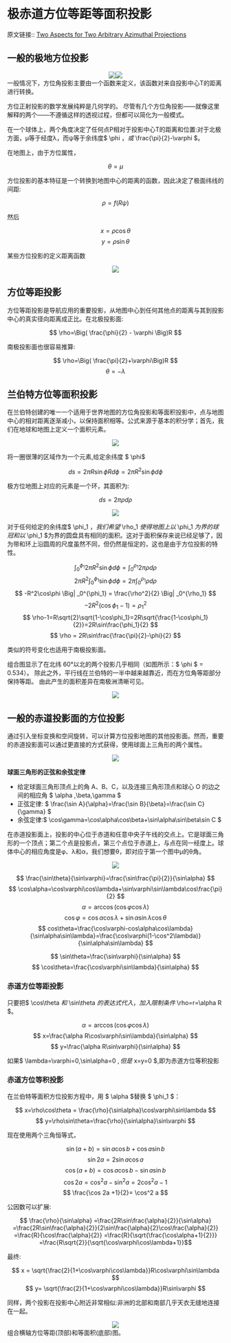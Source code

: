 # 极赤道方位等距等面积投影
原文链接:: [Two Aspects for Two Arbitrary Azimuthal Projections](https://web.archive.org/web/20180630041337/http://progonos.com/furuti/MapProj/Normal/CartHow/HowAzEqDA/howAzEqDA.html)

## 一般的极地方位投影
<div align="center"><img src="./asserts/image_1623590568077_0.png"/><img src="./asserts/image_1623590573515_0.png"/></div>
一般情况下，方位角投影主要由一个函数来定义，该函数对来自投影中心T的距离进行转换。

方位正射投影的数学发展纯粹是几何学的。 尽管有几个方位角投影——就像这里解释的两个——不遵循这样的透视过程，但都可以简化为一般模式。

在一个球体上，两个角度决定了任何点P相对于投影中心T的距离和位置:对于北极方面，μ等于经度λ，而ψ等于余纬度$ \phi $，或$ \frac{\pi}{2}-\varphi $。

在地图上，由于方位属性，

  $$ \theta=\mu $$

方位投影的基本特征是一个转换到地图中心的距离的函数，因此决定了极面纬线的间距:

  $$ \rho=f(R\psi) $$

然后

  $$ x=\rho\cos\theta $$
  $$ y=\rho\sin\theta $$

某些方位投影的定义距离函数

<div align="center"><img src="./asserts/image_1623594533434_0.png"/></div>

## 方位等距投影

方位等距投影是导航应用的重要投影，从地图中心到任何其他点的距离与其到投影中心的真实径向距离成正比。在北极投影面:

  $$ \rho=\Big( \frac{\phi}{2} - \varphi \Big)R $$

南极投影面也很容易推算:

  $$ \rho=\Big( \frac{\pi}{2}+\varphi\Big)R $$
  $$ \theta=-\lambda $$

## 兰伯特方位等面积投影
在兰伯特创建的唯一一个适用于世界地图的方位角投影和等面积投影中，点与地图中心的相对距离逐渐减小，以保持面积相等。公式来源于基本的积分学；首先，我们在地球和地图上定义一个面积元素。

<div align="center"><img src="./asserts/image_1623594940536_0.png"/></div>

将一圈很薄的区域作为一个元素,给定余纬度 $ \phi$

$$ ds=2\pi R\sin \phi Rd\phi =2\pi R^2 \sin \phi d \phi $$

极方位地图上对应的元素是一个环，其面积为:

$$ ds=2\pi\rho d \rho $$

<div align="center"><img src="./asserts/image_1623594955508_0.png"/></div>

对于任何给定的余纬度$ \phi_1 $，我们希望$ \rho_1 $使得地图上以$ \phi_1 $为界的球冠和以$ \phi_1 $为界的圆盘具有相同的面积。这对于面积保存来说已经足够了，因为带和环上沿圆周的尺度虽然不同，但仍然是恒定的，这也是由于方位投影的特性。

  $$ \int_0^{\phi_1}2\pi R^2 \sin \phi d \phi = \int_0^{\rho_1}2\pi\rho d \rho $$
  $$ 2\pi R^2\int_0^{\phi_1}\sin\phi d \phi = 2\pi \int_0^{\rho_1}\rho d \rho  $$
  $$ -R^2\cos\phi \Big| _0^{\phi_1} = \frac{\rho^2}{2} \Big| _0^{\rho_1} $$
  $$ -2R^2(\cos \phi_1 -1)=\rho_1^2 $$
  $$ \rho-1=R\sqrt{2}\sqrt{1-\cos\phi_1}=2R\sqrt{\frac{1-\cos\phi_1}{2}}=2R\sin\frac{\phi_1}{2} $$
  $$ \rho = 2R\sin\frac{\frac{\pi}{2}-\phi}{2} $$

类似的符号变化也适用于南极投影面。

组合图显示了在北纬 60°以北的两个投影几乎相同（如图所示：$ \phi $ = 0.534）。 除此之外，平行线在兰伯特的一半中越来越靠近，而在方位角等距部分保持等距。 由此产生的面积差异在南极洲清晰可见。
  <div align="center"><img src="./asserts/image_1623595865579_0.png"/></div>

## 一般的赤道投影面的方位投影

通过引入坐标变换和空间旋转，可以计算方位投影地图的其他投影面。然而，重要的赤道投影面可以通过更直接的方式获得，使用球面上三角形的两个属性。

<div align="center"><img src="./asserts/image_1623595909307_0.png"/></div>

**球面三角形的正弦和余弦定律**
- 给定球面三角形顶点上的角 A、B、C，以及连接三角形顶点和球心 O 的边之间的相应角 $ \alpha  ,\beta,\gamma $
- 正弦定律: $ \frac{\sin A}{\alpha}=\frac{\sin B}{\beta}=\frac{\sin C}{\gamma} $
- 余弦定律:$ \cos\gamma=\cos\alpha\cos\beta+\sin\alpha\sin\beta\sin C $

在赤道投影面上，投影的中心位于赤道和任意中央子午线的交点上。它是球面三角形的一个顶点；第二个点是投影点，第三个点位于赤道上，与点在同一经度上。球体中心的相应角度是φ、λ和α，我们想要θ，即对应于第一个图中μ的θ角。
  <div align="center"><img src="./asserts/image_1623596663364_0.png"/></div>

  $$ \frac{\sin\theta}{\sin\varphi}=\frac{\sin\frac{\pi}{2}}{\sin\alpha} $$
  $$ \cos\alpha=\cos\varphi\cos\lambda+\sin\varphi\sin\lambda\cos\frac{\pi}{2} $$
  $$ \alpha=\arccos(\cos\varphi\cos\lambda) $$
  $$ \cos\varphi=\cos\alpha\cos\lambda+\sin\alpha\sin\lambda\cos\theta $$
  $$ cos\theta=\frac{\cos\varphi-cos\alpha\cos\lambda}{\sin\alpha\sin\lambda}=\frac{\cos\varphi(1-\cos^2\lambda)}{\sin\alpha\sin\lambda} $$

  $$ \sin\theta=\frac{\sin\varphi}{\sin\alpha} $$
  $$ \cos\theta=\frac{\cos\varphi\sin\lambda}{\sin\alpha} $$
### 赤道方位等距投影
只要把$ \cos\theta $和$ \sin\theta $的表达式代入，加入限制条件$ \rho=r=\alpha R $。

  $$ \alpha=\arccos(\cos\varphi\cos\lambda) $$
  $$ x=\frac{\alpha R\cos\varphi\sin\lambda}{\sin\alpha} $$
  $$ y=\frac{\alpha R\sin\varphi}{\sin\alpha} $$

如果$ \lambda=\varphi=0,\sin\alpha=0 $,但是$ x=y=0 $,即为赤道方位等积投影

### 赤道方位等积投影
在兰伯特等面积方位投影方程中，用 $ \alpha $替换 $ \phi_1 $：

  $$ x=\rho\cos\theta = \frac{\rho}{\sin\alpha}\cos\varphi\sin\lambda $$
  $$ y=\rho\sin\theta=\frac{\rho}{\sin\alpha}\sin\varphi $$

现在使用两个三角恒等式，

  $$ \sin(a+b)=\sin a \cos b + \cos a \sin b $$
  $$  \sin 2a = 2\sin a \cos a $$
  $$ \cos(a+b) = \cos a \cos b - \sin a \sin b $$
  $$ \cos 2a = \cos^2 a -\sin^2 a = 2\cos^2 a -1 $$
  $$ \frac{\cos 2a +1}{2}= \cos^2 a $$

公因数可以扩展:

  $$ \frac{\rho}{\sin\alpha}
  =\frac{2R\sin\frac{\alpha}{2}}{\sin\alpha}
  =\frac{2R\sin\frac{\alpha}{2}}{2\sin\frac{\alpha}{2}\cos\frac{\alpha}{2}}
  =\frac{R}{\cos\frac{\alpha}{2}}
  =\frac{R}{\sqrt{\frac{\cos\alpha+1}{2}}}
  =\frac{R\sqrt{2}}{\sqrt{\cos\varphi\cos\lambda+1}}$$

最终:

  $$ x = \sqrt{\frac{2}{1+\cos\varphi\cos\lambda}}R\cos\varphi\sin\lambda $$
  $$ y= \sqrt{\frac{2}{1+\cos\varphi\cos\lambda}}R\sin\varphi $$

同样，两个投影在投影中心附近非常相似:非洲的北部和南部几乎天衣无缝地连接在一起。

<div align="center"><img src="./asserts/image_1623598580880_0.png"/></div>
  组合横轴方位等距(顶部)和等面积(底部)图。
